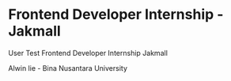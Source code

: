 # Frontend Developer Internship - Jakmall
User Test Frontend Developer Internship Jakmall

Alwin lie - Bina Nusantara University
